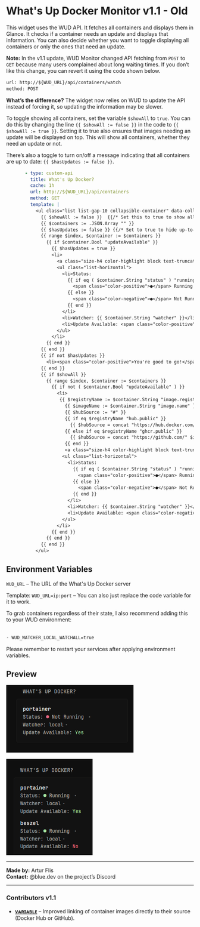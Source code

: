 # What's Up Docker Monitor v1.1 - Old

This widget uses the WUD API. It fetches all containers and displays them in Glance. It checks if a container needs an update and displays that information. You can also decide whether you want to toggle displaying all containers or only the ones that need an update.

**Note:** In the v1.1 update, WUD Monitor changed API fetching from `POST` to `GET` because many users complained about long waiting times. If you don’t like this change, you can revert it using the code shown below.  
```txt
url: http://${WUD_URL}/api/containers/watch
method: POST
```
**What’s the difference?** The widget now relies on WUD to update the API instead of forcing it, so updating the information may be slower.

To toggle showing all containers, set the variable `$showAll` to `true`. You can do this by changing the line `{{ $showAll := false }}` in the code to `{{ $showAll := true }}`. Setting it to true also ensures that images needing an update will be displayed on top. This will show all containers, whether they need an update or not.

There’s also a toggle to turn on/off a message indicating that all containers are up to date: `{{ $hasUpdates := false }}`.
```yaml
       - type: custom-api
         title: What's Up Docker?
         cache: 1h
         url: http://${WUD_URL}/api/containers
         method: GET
         template: |
           <ul class="list list-gap-10 collapsible-container" data-collapse-after="3">
             {{ $showAll := false }}  {{/* Set this to true to show all containers */}}
             {{ $containers := .JSON.Array "" }}
             {{ $hasUpdates := false }} {{/* Set to true to hide up-to-date message */}}
             {{ range $index, $container := $containers }}
               {{ if $container.Bool "updateAvailable" }}
                 {{ $hasUpdates = true }}
                 <li>
                   <a class="size-h4 color-highlight block text-truncate" href="https://hub.docker.com/r/{{ $container.String "image.name" }}" target="_blank">{{ $container.String "name" }}</a>
                   <ul class="list-horizontal">
                     <li>Status:
                       {{ if eq ( $container.String "status" ) "running" }}
                         <span class="color-positive">●</span> Running
                       {{ else }}
                         <span class="color-negative">●</span> Not Running
                       {{ end }}
                     </li>
                     <li>Watcher: {{ $container.String "watcher" }}</li>
                     <li>Update Available: <span class="color-positive">Yes</span></li>
                   </ul>
                 </li>
               {{ end }}
             {{ end }}
             {{ if not $hasUpdates }}
               <li><span class="color-positive">You're good to go!</span></li>
             {{ end }}
             {{ if $showAll }}
               {{ range $index, $container := $containers }}
                 {{ if not ( $container.Bool "updateAvailable" ) }}
                   <li>
                    {{ $registryName := $container.String "image.registry.name" }}
                      {{ $imageName := $container.String "image.name" }}
                      {{ $hubSource := "#" }}
                      {{ if eq $registryName "hub.public" }}
                        {{ $hubSource = concat "https://hub.docker.com/r/" $imageName }}
                      {{ else if eq $registryName "ghcr.public" }}
                        {{ $hubSource = concat "https://github.com/" $imageName }}
                      {{ end }}
                      <a class="size-h4 color-highlight block text-truncate" href="{{ $hubSource }}" target="_blank" rel="noreferrer">{{ $container.String "name" }}</a>
                     <ul class="list-horizontal">
                       <li>Status:
                         {{ if eq ( $container.String "status" ) "running" }}
                           <span class="color-positive">●</span> Running
                         {{ else }}
                           <span class="color-negative">●</span> Not Running
                         {{ end }}
                       </li>
                       <li>Watcher: {{ $container.String "watcher" }}</li>
                       <li>Update Available: <span class="color-negative">No</span></li>
                     </ul>
                   </li>
                 {{ end }}
               {{ end }}
             {{ end }}
           </ul>
```
## Environment Variables

`WUD_URL` – The URL of the What's Up Docker server

Template: `WUD_URL=ip:port` – You can also just replace the code variable for it to work.

To grab containers regardless of their state, I also recommend adding this to your WUD environment:

```txt

- WUD_WATCHER_LOCAL_WATCHALL=true

```
Please remember to restart your services after applying environment variables.

## Preview

[![showAll var = false](./preview1.png)](./preview1.png)

[![showAll var = true](./preview_2.png)](./preview2.png)

<hr>

**Made by:** Artur Flis  
**Contact:** @blue.dev on the project’s Discord

<hr>

### Contributors v1.1

- [**ᴠᴀʀɪᴀʙʟᴇ**](https://github.com/ralphocdol) – Improved linking of container images directly to their source (Docker Hub or GitHub).
